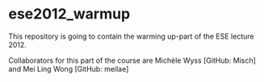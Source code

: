 ese2012_warmup
=============
This repository is going to contain the warming up-part of the ESE lecture 2012.

Collaborators for this part of the course are
	Michèle Wyss [GitHub: Misch] and
	Mei Ling Wong [GitHub: meilae]
